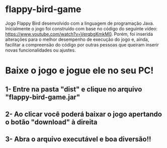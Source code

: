 # flappy-bird-game
Jogo Flappy Bird desenvolvido com a linguagem de programação Java. Inicialmente o jogo foi construído com base no código do seguinte vídeo: https://www.youtube.com/watch?v=VerqbgKmkM0. Porém, foi inserida alterações para o melhor desempenho de execução do jogo e, ainda, facilitar a compreensão do código por outras pessoas que queiram inserir novas funcionalidades ou ajustes.

# Baixe o jogo e jogue ele no seu PC!
## 1- Entre na pasta "dist" e clique no arquivo "flappy-bird-game.jar"
## 2- Ao clicar você poderá baixar o jogo apertando o botão "download" à direita
## 3- Abra o arquivo executável e boa diversão!!

